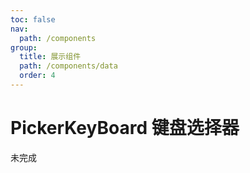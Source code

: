 ```yaml
---
toc: false
nav:
  path: /components
group:
  title: 展示组件
  path: /components/data
  order: 4
---
```


# PickerKeyBoard 键盘选择器

未完成

